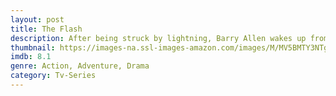 ```yaml
---
layout: post
title: The Flash
description: After being struck by lightning, Barry Allen wakes up from his coma to discover he's been given the power of super speed, becoming the Flash, fighting crime in Central City.
thumbnail: https://images-na.ssl-images-amazon.com/images/M/MV5BMTY3NTgwNTA4NF5BMl5BanBnXkFtZTgwMDQ0MDUxMDI@._V1_QL50_.jpg
imdb: 8.1
genre: Action, Adventure, Drama
category: Tv-Series
---
```

